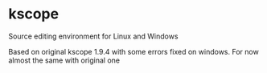 kscope
======

Source editing environment for Linux and Windows

Based on original kscope 1.9.4 with some errors fixed on windows.
For now almost the same with original one
